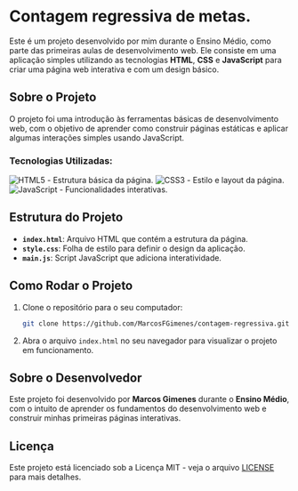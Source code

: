 # Contagem regressiva de metas.

Este é um projeto desenvolvido por mim durante o Ensino Médio, como parte das primeiras aulas de desenvolvimento web. Ele consiste em uma aplicação simples utilizando as tecnologias **HTML**, **CSS** e **JavaScript** para criar uma página web interativa e com um design básico.

## Sobre o Projeto

O projeto foi uma introdução às ferramentas básicas de desenvolvimento web, com o objetivo de aprender como construir páginas estáticas e aplicar algumas interações simples usando JavaScript.

### Tecnologias Utilizadas:
![HTML5](https://img.shields.io/badge/HTML5-E34F26?style=for-the-badge&logo=html5&logoColor=white) - Estrutura básica da página.
![CSS3](https://img.shields.io/badge/CSS3-1572B6?style=for-the-badge&logo=css3&logoColor=white
) - Estilo e layout da página.
![JavaScript](https://img.shields.io/badge/JavaScript-323330?style=for-the-badge&logo=javascript&logoColor=F7DF1E
) - Funcionalidades interativas.

## Estrutura do Projeto

- **`index.html`**: Arquivo HTML que contém a estrutura da página.
- **`style.css`**: Folha de estilo para definir o design da aplicação.
- **`main.js`**: Script JavaScript que adiciona interatividade.

## Como Rodar o Projeto

1. Clone o repositório para o seu computador:
   ```bash
   git clone https://github.com/MarcosFGimenes/contagem-regressiva.git
   ```

2. Abra o arquivo `index.html` no seu navegador para visualizar o projeto em funcionamento.

## Sobre o Desenvolvedor

Este projeto foi desenvolvido por **Marcos Gimenes** durante o **Ensino Médio**, com o intuito de aprender os fundamentos do desenvolvimento web e construir minhas primeiras páginas interativas.

## Licença

Este projeto está licenciado sob a Licença MIT - veja o arquivo [LICENSE](LICENSE) para mais detalhes.
